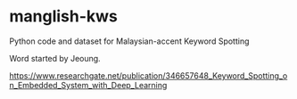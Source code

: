 # manglish-kws
Python code and dataset for Malaysian-accent Keyword Spotting

Word started by Jeoung.

https://www.researchgate.net/publication/346657648_Keyword_Spotting_on_Embedded_System_with_Deep_Learning
